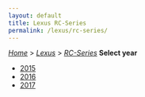 ```yaml
---
layout: default
title: Lexus RC-Series
permalink: /lexus/rc-series/
---
```

[*Home*](/) > [*Lexus*](/lexus/) > [*RC-Series*](/lexus/rc-series/)
**Select year**
- [2015](/lexus/rc-series/2015/)
- [2016](/lexus/rc-series/2016/)
- [2017](/lexus/rc-series/2017/)
